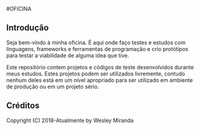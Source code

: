 #OFICINA
  
## Introdução  
Seja bem-vindo à minha oficina. É aqui onde faço testes e estudos com linguagens, frameworks e ferramentas de programação e crio protótipos para testar a viabilidade de alguma idea que tive.

Este repositório contem projetos e códigos de teste desenvolvidos durante meus estudos. Estes projetos podem ser utilizados livremente, contudo nenhum deles está em um nível apropriado para ser utilizado em ambiente de produção ou em um projeto sério.

## Créditos  
Copyright (C) 2018-Atualmente by Wesley Miranda